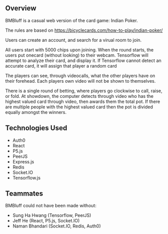 ## Overview

BMBluff is a casual web version of the card game: Indian Poker.

The rules are based on https://bicyclecards.com/how-to-play/indian-poker/

Users can create an account, and search for a virual room to join.

All users start with 5000 chips upon joining. When the round starts, the users put onecard (without looking) to their webcam. Tensorflow will attempt to analyze their card, and display it.
If Tensorflow cannot detect an accurate card, it will assign that player a random card

The players can see, through videocalls, what the other players have on their forehead. Each players own video will not be shown to themselves. 

There is a single round of betting, where players go clockwise to call, raise, or fold. At showdown, the computer detects through video who has the highest valued card through video, 
then awards them the total pot. If there are multiple people with the highest valued card then the pot is divided equally amongst the winners.

## Technologies Used

- Auth0
- React
- P5.js
- PeerJS
- Express.js
- Redis
- Socket.IO
- Tensorflow.js

## Teammates

BMBluff could not have been made without: 

- Sung Ha Hwang (Tensorflow, PeerJS)
- Jeff He (React, P5.js, Socket.IO)
- Naman Bhandari (Socket.IO, Redis, Auth0)
